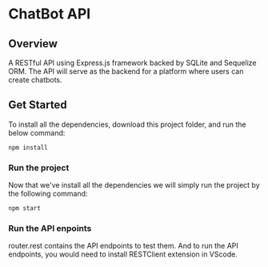 # ChatBot API

## Overview

A RESTful API using Express.js framework backed by SQLite and Sequelize ORM. The API will serve as the backend for a platform where users can create chatbots.

## Get Started

To install all the dependencies, download this project folder, and run the below command:

```
npm install
```

### Run the project

Now that we've install all the dependencies we will simply run the project by the following command:

```
npm start
```

### Run the API enpoints

router.rest contains the API endpoints to test them. And to run the API endpoints, you would need to install RESTClient extension in VScode.
